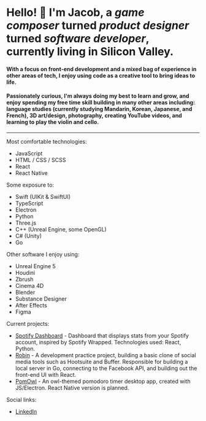 # Hello! 🦉  I'm Jacob, a ***game composer*** turned ***product designer*** turned ***software developer***, currently living in Silicon Valley.

#### With a focus on front-end development and a mixed bag of experience in other areas of tech, I enjoy using code as a creative tool to bring ideas to life.

#### Passionately curious, I'm always doing my best to learn and grow, and enjoy spending my free time skill building in many other areas including: language studies (currently studying Mandarin, Korean, Japanese, and French), 3D art/design, photography, creating YouTube videos, and learning to play the violin and cello.

---

Most comfortable technologies:
- JavaScript
- HTML / CSS / SCSS
- React
- React Native

Some exposure to:
- Swift (UIKit & SwiftUI)
- TypeScript
- Electron
- Python
- Three.js
- C++ (Unreal Engine, some OpenGL)
- C# (Unity)
- Go

Other software I enjoy using:
- Unreal Engine 5
- Houdini
- Zbrush
- Cinema 4D
- Blender
- Substance Designer
- After Effects
- Figma

Current projects:
- [Spotify Dashboard](https://github.com/JacobPernell/SpotifyDashboard) - Dashboard that displays stats from your Spotify account, inspired by Spotify Wrapped. Technologies used: React, Python.
- [Robin](https://github.com/mskalandunas/Robin) - A development practice project, building a basic clone of social media tools such as Hootsuite and Buffer. Responsible for building a local server in Go, connecting to the Facebook API, and building out the front-end UI with React.
- [PomOwl](https://github.com/JacobPernell/OwlPomoElectron) - An owl-themed pomodoro timer desktop app, created with JS/Electron. React Native version is planned.

Social links:
- [LinkedIn](https://www.linkedin.com/in/jacobpernell/)

<!--
Notable Projects:
- List of portfolio projects here!

[![Jacob's GitHub stats](https://github-readme-stats.vercel.app/api?username=jacobpernell)](https://github.com/anuraghazra/github-readme-stats)

<!--
**JacobPernell/JacobPernell** is a ✨ _special_ ✨ repository because its `README.md` (this file) appears on your GitHub profile.

Here are some ideas to get you started:

- 🔭 I’m currently working on ...
- 🌱 I’m currently learning ...
- 👯 I’m looking to collaborate on ...
- 🤔 I’m looking for help with ...
- 💬 Ask me about ...
- 📫 How to reach me: ...
- 😄 Pronouns: ...
- ⚡ Fun fact: ...
-->
